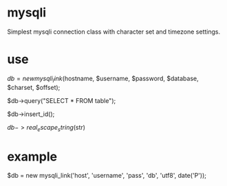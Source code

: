 # mysqli
Simplest mysqli connection class with character set and timezone settings.

# use
$db = new mysqli_link($hostname, $username, $password, $database, $charset, $offset);

$db->query("SELECT * FROM table");

$db->insert_id();

$db->real_escape_string($str)

# example
$db = new mysqli_link('host', 'username', 'pass', 'db', 'utf8', date('P'));

